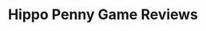 ---
title: Hippo Penny Game Reviews
layout: scoredetail
permalink: /meta-score/pixeljunk-monsters
header:
  teaser: /assets/images/pixeljunk-monsters.jpg
  video:
    id: oygVE78-Hkw
    provider: youtube
---
